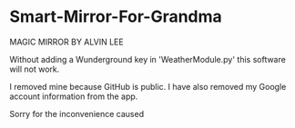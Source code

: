 # Smart-Mirror-For-Grandma

MAGIC MIRROR BY ALVIN LEE

Without adding a Wunderground key in 'WeatherModule.py' this software will not work.

I removed mine because GitHub is public.
I have also removed my Google account information from the app.

Sorry for the inconvenience caused

